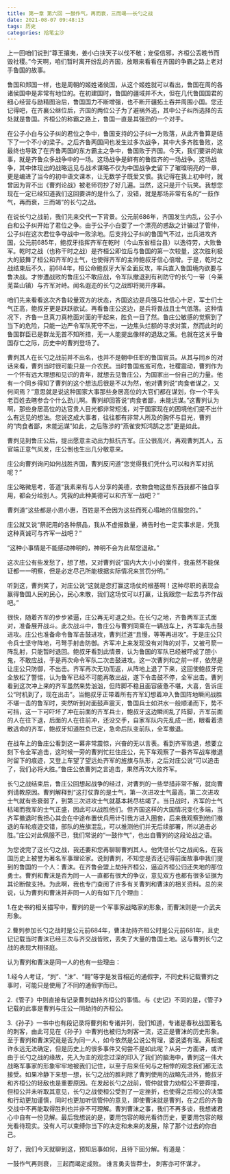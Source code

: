 ```yaml
---
title: 第一章 第六回 一鼓作气，再而衰，三而竭——长勺之战
date: 2021-08-07 09:48:13
tags: 历史
categories: 拾笔尘沙
---
```

上一回咱们说到“尊王攘夷，姜小白挟天子以伐不敬；宠佞信邪，齐桓公丢晚节而毁社稷。”今天啊，咱们暂时离开纷乱的齐国，放眼来看看在齐国的争霸之路上老对手鲁国的故事。

鲁国和郑国一样，也是周朝的姬姓诸侯国，从这个姬姓就可以看出，鲁国在周的各诸侯国中是非常有地位的。在初建国时，鲁国的疆域并不大，但在几代鲁国国君的细心经营与励精图治后，鲁国国力不断增强，也不断开疆拓土吞并周围小国。您还记得吧，在齐襄公继位后，齐国的两位公子为了避祸外逃，其中公子纠所选择的去处就是鲁国。齐桓公的称霸之路上，鲁国一直是其强劲的一个对手。

在公子小白与公子纠的君位之争中，鲁国支持的公子纠一方败落，从此齐鲁算是结下了一个不小的梁子。之后齐鲁两国间也发生过多次战争，其中大多齐胜鲁败，这最终也导致了在齐鲁两国的东方霸主之争中，鲁国败于齐国。今天，我们要讲的故事，就是齐鲁众多战争中的一场。这场战争是鲜有的鲁胜齐的一场战争。这场战争，其中体现出的战略远见与战术谋略不仅为中国战争史留下了璀璨明亮的一章，更是编进了当今的初中语文课本，让无数学子既爱又恨。我记得在我上初中时，就曾因为背不出《曹刿论战》被老师罚抄了好几遍。当然，这只是开个玩笑。我想您现在一定已经知道我们这回要讲的是什么了，没错，就是那场非常有名的“一鼓作气，再而衰，三而竭”的长勺之战。

在说长勺之战前，我们先来交代一下背景。公元前686年，齐国发生内乱，公子小白和公子纠开始了君位之争。由于公子小白耍了一个漂亮的惑敌之计骗过了管仲，公子纠在这次君位争夺战中一败涂地。后支持公子纠的鲁国气不过，出兵进攻齐国，公元前685年，鲍叔牙指挥齐军在乾时（今山东省桓台县）以逸待劳，大败鲁军。乾时之战（也称干时之战）是齐桓公即位后与鲁国的第一次较量，这次胜利极大的鼓舞了桓公和齐军的士气，也使得齐军的主帅鲍叔牙信心倍增。于是，乾时之战结束后不久，前684年，桓公命鲍叔牙大军全面反攻，率兵直入鲁国境内欲要与鲁决战。才惨遭战败的鲁庄公不敢应战，令军队撤退到有利防守的长勺一带（今莱芜苗山镇）与齐军对峙。闻名遐迩的长勺之战即将揭开序幕。

咱们先来看看这次齐鲁较量双方的状态，齐国这边是兵强马壮信心十足，军士们士气正高，鲍叔牙更是跃跃欲试。再看鲁庄公这边，是兵将畏战且士气低落。这种情况下，齐鲁一旦真刀真枪面对面的干起来，胜负一目了然。鲁庄公敏感的觉察到了当下的危险，只能一边严令军队死守不出，一边焦头烂额的寻求对策，然而此时的鲁国群臣已是群龙无首不知所措，无一人能提出像样的退敌之策。也就在这关乎鲁国存亡之际，历史中的曹刿登场了。

曹刿其人在长勺之战前并不出名，也并不是朝中任职的鲁国官员。从其与同乡的对话来看，曹刿当时很可能只是一介农民。当时鲁国岌岌可危，社稷震动，曹刿作为一个怀有远大理想和见识的青年，就想去见鲁庄公，为国家出一份自己的力量。他有一个同乡得知了曹刿的这个想法后很是不以为然，他对曹刿说“肉食者谋之，又何间焉？”意思就是说这种国家大事那些身居高位的大官们都在谋划，你一个平头老百姓去瞎参合个什么劲儿啊。曹刿却回答说“肉食者鄙，未能远谋。”这曹刿认为啊，那些身居高位的达官贵人目光都非常短浅，对于国家现在的困境他们提不出什么有远见的想法。您说这成大事者，往往都有非常人所及的胸怀与目光，曹刿的“肉食者鄙，未能远谋”如此，之后陈涉的“燕雀安知鸿鹄之志”更是如此。

曹刿见到鲁庄公后，提出愿意主动出力抵抗齐军。庄公很高兴，再观曹刿其人，五官端正意气风发，庄公倒也生出几分敬意来。

庄公向曹刿询问如何战胜齐国，曹刿反问道“您觉得我们凭什么可以和齐军对抗呢？”

庄公略微思考，答道“我素来有与人分享的美德，衣物食物这些东西我都不独自享用，都会分给别人。凭我的此种美德可以和齐军一战吧？”

曹刿道“这些都是小恩小惠，百姓是不会因为这些而死心塌地的信服您的。”

庄公就又说“祭祀用的各种祭品，我从不虚报数量，祷告时也一定实事求是，凭我这种真诚可与齐军一战吧？”

“这种小事情是不能感动神明的，神明不会为此帮您退敌。”

这次庄公有些发愁了，想了想，又对曹刿说“国内大大小小的案件，我虽然不能保证都一一明察，但是必定尽己所能根据实际情况来赏罚分明。”

听到这，曹刿笑了，对庄公说“这就是您打赢这场仗的根基啊！这种尽职的表现会赢得鲁国人民的民心，民心未散，我们这场仗可以打赢，让我跟您一起去与齐作战吧。”

很快，随着齐军的步步紧逼，庄公再无可退之处。在长勺之地，齐鲁两军正式面对，准备展开战斗。此次战斗中，鲁庄公与曹刿同乘在一辆战车上，齐军率先击鼓进攻。庄公也准备命令鲁军击鼓进攻，曹刿拦道“且慢，等等再进攻”。于是庄公只令兵士坚守阵地，弓弩手射击防御。齐军冲上来发现没有对阵的对手，又被弓箭一阵乱射，只能暂时退回。鲍叔牙看到此情景，认为鲁国的军队已经被吓成了胆小鬼，不敢应战，于是再次命令军队二次击鼓进攻。这一次曹刿和之前一样，依然是让庄公只防御，不出击。齐军再次无功而返，从阵地上退了下来，这回使鲍叔牙完全放松了警惕，认为鲁军已经不可能再敢出战，遂下令击鼓不停，全军出击。曹刿看到这次冲上来的齐军虽然来势汹汹，但阵脚不稳且面容疲惫不堪，大喜，告诉庄公“时机到了，现在出击”。当鲍叔牙正带着所有齐军幻想着冲入鲁国阵地瞬间战胜不堪一击的鲁军时，突然听到对面鼓声震天，鲁国兵士如洪水一般顺涌而下，势不可挡，这一下可吓坏了冲在前面的齐军兵士，鲍叔牙这边瞬间乱了阵脚，齐军前面的人在往下退，后面的人在往前冲，还没交手，自家军队内先乱成一团，眼看着溃散逃命的齐军，鲍叔牙知道胜负已定，急命后队变前队，全军撤退。

在战车上的鲁庄公看到这一幕非常震惊，兴奋的无以言表。看到齐军败退，想要立刻下令全军追击，这时候一旁的曹刿忙拦住庄公，先下车观察了一番齐军战车撤退时留下的痕迹，又登上车望了望远处齐军的旌旗与队形，之后对庄公说“可以追击了，我们必将大胜。”鲁庄公依曹刿之言追击，果然再次大败齐军。

长勺之战结束后，鲁庄公回想起战争的经过，对曹刿的一些举措非常不解，就向曹刿请教原因。曹刿解释到“这打仗靠的是士气，第一次进攻士气最高，第二次进攻士气就有些衰弱了，到第三次进攻士气就基本耗尽枯竭了。当日战时，齐军的士气枯竭而我军的士气正盛，因此可以战胜他们。但齐国这样的大国情况变化多端，当齐军撤退时我担心其会在中途布置伏兵用计引我方进入圈套，后来我观察到他们撤退的车轮痕迹交错，部队的旌旗混乱，可以推测他们并无后续部署，所以追击必胜。”庄公对此佩服不已，我们常说的“一鼓作气”，也出自曹刿的这段论战之语。

为您说完了这长勺之战，我还要和您再聊聊曹刿其人。他凭借长勺之战闻名，在我国历史上被誉为著名军事理论家。说到曹刿，不知您是否还记得前面故事中我们提到的鲁国的一个人：曹沫。在齐鲁会盟上劫持齐桓公，逼迫齐桓公归还失地的那位勇士。曹刿和曹沫是否为同一人一直都有很大的争议，意见双方也都有很多证据为其论断做支持。为此啊，我也专门查阅了许多有关曹刿和曹沫的相关资料。总的来说，认为曹刿和曹沫并非同一人的有如下几个理由：

1.在史书的相关描写中，曹刿的是一个军事家战略家的形象，而曹沫则是一介武夫形象。

2.曹刿参加长勺之战时是公元前684年，曹沫劫持齐桓公时是公元前681年，且史记记载当时曹沫已经三次与齐交战皆败，丢失了大量的鲁国土地。这与曹刿长勺之战的表现大相径庭。

认为曹刿和曹沫是同一人的也有一些理由：

1.经今人考证，“刿”、“沬”、“翱”等字是发音相近的通假字，不同史料记载曹刿之事时，可能只是使用了不同的通假字而已。

2.《管子》中则直接有记录曹刿劫持齐桓公的事情。与《史记》不同的是，《管子》记载的此事是曹刿与庄公一同劫持的齐桓公。

3.《孙子》一书中也有段记录将曹刿和专诸并列，我们知道，专诸是春秋战国著名的刺客，由此可见在《孙子》中曹刿也被归为刺客一流，这正是曹沫的历史形象。
至于曹刿和曹沫究竟是否为同一人，如今依然是公说公有理，婆说婆有理。真相或许永远无法确定，但是历史上的很多事件又何尝不是如此呢？从另一方面讲，或许由于长勺之战的缘故，先入为主的观念过深的印入了我们的脑海中，曹刿这一伟大战略军事家的形象牢牢地被我们记住，以至于后来任何与之相悖的观念我们都无法接受。如果冷静下来想一想，长勺之战的胜利除了曹刿使用的战略先进外，鲍叔牙和齐桓公的轻敌也是重要原因。在发起长勺之战前，管仲就曾力劝桓公不要莽撞，但桓公并未听取其意见，长勺之战使桓公受到了一定挫折，也使得之后桓公的决策和行动更加谨慎，同时也更加听信管仲的意见，即使曹沫就是曹刿，在之后的齐鲁交战中不再能取得胜利也并非不可理解。曹刿曹沫之事，我们不再多谈，我想诸君心中自有一份见解。最后我想说的是，要用包容的眼光看待历史，更要用包容的眼光看待现实。没有人可以束缚你当下的决定和未来的发展，除了那个过去的你自己。

好了，我们今天就聊到这，预知后事如何，且待下回分解。有道是：

一鼓作气再则衰，
三起而竭定成败。
谁言勇夫皆莽士，
刺客亦可怀谋才。